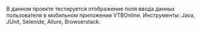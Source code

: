 В данном проекте тестируется отображение поля ввода данных пользователя в мобильном приложении VTBOnline.
Инструменты: Java, JUnit, Selenide, Allure, Browserstack.
